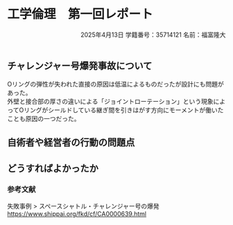 # 工学倫理　第一回レポート

<div style="text-align: right;">
2025年4月13日  
学籍番号：35714121  
名前：福富隆大  
<br>
<br>
</div>  

## チャレンジャー号爆発事故について  

Oリングの弾性が失われた直接の原因は低温によるものだったが設計にも問題があった。  
外壁と接合部の厚さの違いによる「ジョイントローテーション」という現象によってOリングがシールドしている継ぎ間を引きはがす方向にモーメントが働いたことも原因の一つだった。

## 自術者や経営者の行動の問題点  

## どうすればよかったか  

### 参考文献  

失敗事例 > スペースシャトル・チャレンジャー号の爆発
https://www.shippai.org/fkd/cf/CA0000639.html
